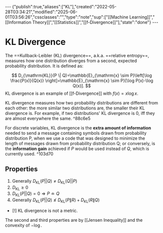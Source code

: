 <div class="embed">---
{"publish":true,"aliases":["KL"],"created":"2022-05-28T03:34:21","modified":"2025-06-01T03:56:26","cssclasses":"","type":"note","sup":["[[Machine Learning]]","[[Information Theory]]","[[Statistics]]","[[f-Divergence]]"],"state":"done"}
---


# KL Divergence

The ==Kullback-Leibler (KL) divergence==, a.k.a. ==relative entropy==, measures how one distribution diverges from a second, expected probability distribution. It is defined as:

$$
D_{\mathrm{KL}}(P \| Q)=\mathbb{E}_{\mathrm{x} \sim P}\left[\log \frac{P(x)}{Q(x)} \right]=\mathbb{E}_{\mathrm{x} \sim P}[\log P(x)-\log Q(x)].
$$
KL divergence is an example of [[f-Divergence]] with $f(x) = x\log x$.

KL divergence measures how two probability distributions are different from each other: the more similar two distributions are, the smaller their KL divergence is. For example, if two distributions' KL divergence is 0, iff they are almost everywhere the same. ^88c6e5

For discrete variables, KL divergence is the **extra amount of information** needed to send a message containing symbols drawn from probability distribution P, when we use a code that was designed to minimize the length of messages drawn from probability distribution Q; or conversely, is the **information gain** achieved if $P$ would be used instead of $Q$, which is currently used. ^103d70

## Properties

1. Generally $D_{\mathrm{KL}}(P||Q) \neq  D_{\mathrm{KL}}(Q||P)$
2. $D_{\mathrm{KL}} \geq 0$
3. $D_{\mathrm{KL}}(P||Q) = 0 \Rightarrow P \doteq Q$
4. Generally $D_{\mathrm{KL}}(P||Q) \not\le D_{\mathrm{KL}}(P\|R) + D_{\mathrm{KL}}(R\| Q)$

- [!] KL divergence is not a metric.

The second and third properties are by [[Jensen Inequality]] and the convexity of $-\log$.
</div>